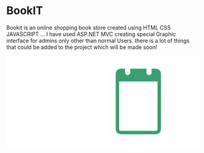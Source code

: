 # BookIT
Bookit is an online shopping book store created using HTML CSS JAVASCRIPT ... 
I have used ASP.NET MVC creating special Graphic interface for admins only other than normal Users. 
there is a lot of things that could be added to the project which will be made soon!

![alt text](https://github.com/saeedshibli/BookIT/blob/master/BookItt/resources/Book_It_logo.png)
